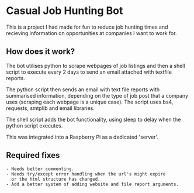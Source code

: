 # Casual Job Hunting Bot
This is a project I had made for fun to reduce job hunting times and recieving 
information on opportunities at companies I want to work for.

## How does it work?
The bot utilises python to scrape webpages of job listings and then
a shell script to execute every 2 days to send an email attached with
textfile reports.

The python script then sends an email with text file reports with summarised 
information, depending on the type of job post that a company uses (scraping 
each webpage is a unique case). The script uses bs4, requests, smtplib and 
email libraries.

The shell script adds the bot functionality, using sleep to delay
when the python script executes.

This was integrated into a Raspberry Pi as a dedicated 'server'.

## Required fixes
    - Needs better commenting.
    - Needs try/except error handling when the url's might expire
      or the html structure has changed.
    - Add a better system of adding website and file report arguments.